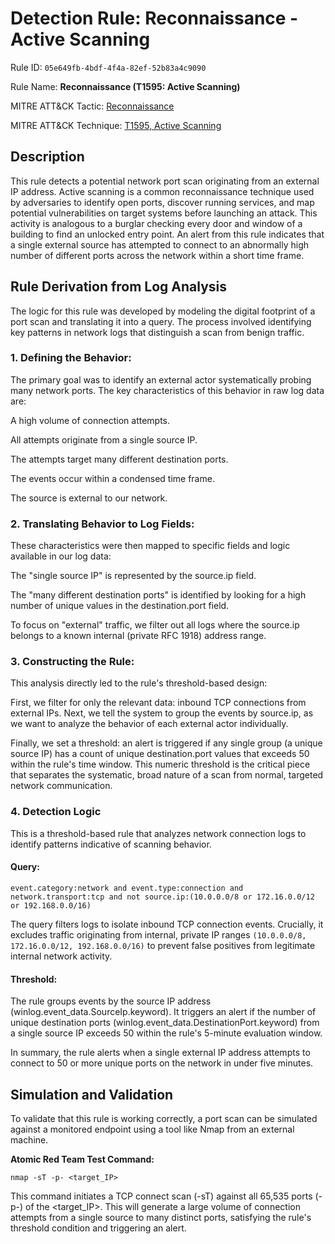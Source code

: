 # Detection Rule: Reconnaissance - Active Scanning

Rule ID: `05e649fb-4bdf-4f4a-82ef-52b83a4c9090`

Rule Name: **Reconnaissance (T1595: Active Scanning)**

MITRE ATT&CK Tactic: [Reconnaissance](https://attack.mitre.org/tactics/TA0043/)

MITRE ATT&CK Technique: [T1595, Active Scanning](https://attack.mitre.org/techniques/T1595/)

## Description

This rule detects a potential network port scan originating from an external IP address. Active scanning is a common reconnaissance technique used by adversaries to identify open ports, discover running services, and map potential vulnerabilities on target systems before launching an attack. This activity is analogous to a burglar checking every door and window of a building to find an unlocked entry point.
An alert from this rule indicates that a single external source has attempted to connect to an abnormally high number of different ports across the network within a short time frame.

## Rule Derivation from Log Analysis

The logic for this rule was developed by modeling the digital footprint of a port scan and translating it into a query. The process involved identifying key patterns in network logs that distinguish a scan from benign traffic.

### **1. Defining the Behavior**: 

The primary goal was to identify an external actor systematically probing many network ports. The key characteristics of this behavior in raw log data are:

A high volume of connection attempts.

All attempts originate from a single source IP.

The attempts target many different destination ports.

The events occur within a condensed time frame.

The source is external to our network.


### **2. Translating Behavior to Log Fields**: 

These characteristics were then mapped to specific fields and logic available in our log data:

The "single source IP" is represented by the source.ip field.

The "many different destination ports" is identified by looking for a high number of unique values in the destination.port field.

To focus on "external" traffic, we filter out all logs where the source.ip belongs to a known internal (private RFC 1918) address range.


### **3. Constructing the Rule**: 

This analysis directly led to the rule's threshold-based design:

First, we filter for only the relevant data: inbound TCP connections from external IPs.
Next, we tell the system to group the events by source.ip, as we want to analyze the behavior of each external actor individually.

Finally, we set a threshold: an alert is triggered if any single group (a unique source IP) has a count of unique destination.port values that exceeds 50 within the rule's time window. This numeric threshold is the critical piece that separates the systematic, broad nature of a scan from normal, targeted network communication.

### **4. Detection Logic**

This is a threshold-based rule that analyzes network connection logs to identify patterns indicative of scanning behavior.

#### Query:

    event.category:network and event.type:connection and network.transport:tcp and not source.ip:(10.0.0.0/8 or 172.16.0.0/12 or 192.168.0.0/16)

The query filters logs to isolate inbound TCP connection events.
Crucially, it excludes traffic originating from internal, private IP ranges `(10.0.0.0/8, 172.16.0.0/12, 192.168.0.0/16)` to prevent false positives from legitimate internal network activity.

#### Threshold:

The rule groups events by the source IP address (winlog.event_data.SourceIp.keyword).
It triggers an alert if the number of unique destination ports (winlog.event_data.DestinationPort.keyword) from a single source IP exceeds 50 within the rule's 5-minute evaluation window.

In summary, the rule alerts when a single external IP address attempts to connect to 50 or more unique ports on the network in under five minutes.

## Simulation and Validation

To validate that this rule is working correctly, a port scan can be simulated against a monitored endpoint using a tool like Nmap from an external machine.

**Atomic Red Team Test Command:**

    nmap -sT -p- <target_IP>

This command initiates a TCP connect scan (-sT) against all 65,535 ports (-p-) of the <target_IP>. This will generate a large volume of connection attempts from a single source to many distinct ports, satisfying the rule's threshold condition and triggering an alert.

